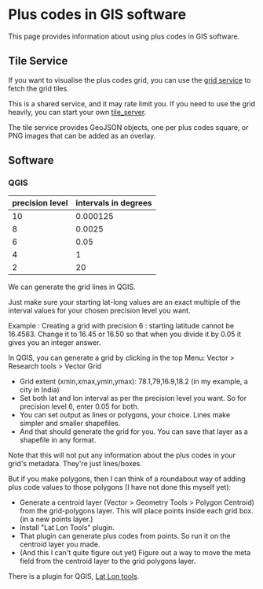 # Plus codes in GIS software

This page provides information about using plus codes in GIS software.

## Tile Service

If you want to visualise the plus codes grid, you can use the [grid service](https://grid.plus.codes) to fetch the grid tiles.

This is a shared service, and it may rate limit you.
If you need to use the grid heavily, you can start your own [tile_server](https://github.com/google/open-location-code/blob/main/tile_server).

The tile service provides GeoJSON objects, one per plus codes square, or PNG images that can be added as an overlay.

## Software

### QGIS

| precision level | intervals in degrees |
|-----|-----|
| 10 | 0.000125 |
| 8 | 0.0025 |
| 6 | 0.05 |
| 4 | 1 |
| 2 | 20 |

We can generate the grid lines in QGIS.

Just make sure your starting lat-long values are an exact multiple of the interval values for your chosen precision level you want.

Example : Creating a grid with precision 6 : starting latitude cannot be 16.4563.
Change it to 16.45 or 16.50 so that when you divide it by 0.05 it gives you an integer answer.

In QGIS, you can generate a grid by clicking in the top Menu: Vector > Research tools > Vector Grid

* Grid extent (xmin,xmax,ymin,ymax): 78.1,79,16.9,18.2 (in my example, a city in India)
* Set both lat and lon interval as per the precision level you want.
  So for precision level 6, enter 0.05 for both.
* You can set output as lines or polygons, your choice.
  Lines make simpler and smaller shapefiles.
* And that should generate the grid for you.
  You can save that layer as a shapefile in any format.

Note that this will not put any information about the plus codes in your grid's metadata.
They're just lines/boxes.

But if you make polygons, then I can think of a roundabout way of adding plus code values to those polygons (I have not done this myself yet):

* Generate a centroid layer (Vector > Geometry Tools > Polygon Centroid) from the grid-polygons layer.
  This will place points inside each grid box. (in a new points layer.)
* Install "Lat Lon Tools" plugin.
* That plugin can generate plus codes from points.
  So run it on the centroid layer you made.
* (And this I can't quite figure out yet) Figure out a way to move the meta field from the centroid layer to the grid polygons layer.

There is a plugin for QGIS, [Lat Lon tools](https://github.com/NationalSecurityAgency/qgis-latlontools-plugin).

